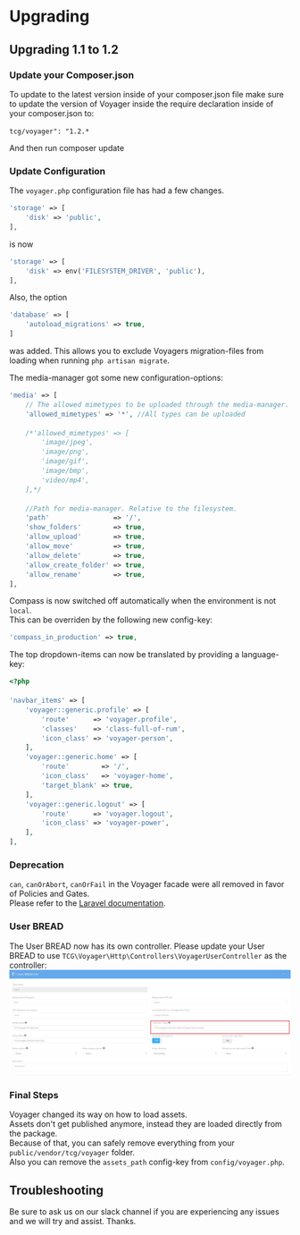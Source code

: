 # Upgrading

## Upgrading 1.1 to 1.2

### Update your Composer.json
To update to the latest version inside of your composer.json file make sure to update the version of Voyager inside the require declaration inside of your composer.json to:

`tcg/voyager": "1.2.*`

And then run composer update

### Update Configuration
The `voyager.php` configuration file has had a few changes.

```php
'storage' => [
    'disk' => 'public',
],
```

is now

```php
'storage' => [
    'disk' => env('FILESYSTEM_DRIVER', 'public'),
],
```

Also, the option

```php
'database' => [
    'autoload_migrations' => true,
]
```

was added. This allows you to exclude Voyagers migration-files from loading when running `php artisan migrate`.

The media-manager got some new configuration-options:
```php
'media' => [
    // The allowed mimetypes to be uploaded through the media-manager.
    'allowed_mimetypes' => '*', //All types can be uploaded

    /*'allowed_mimetypes' => [
        'image/jpeg',
        'image/png',
        'image/gif',
        'image/bmp',
        'video/mp4',
    ],*/

    //Path for media-manager. Relative to the filesystem.
    'path'                => '/',
    'show_folders'        => true,
    'allow_upload'        => true,
    'allow_move'          => true,
    'allow_delete'        => true,
    'allow_create_folder' => true,
    'allow_rename'        => true,
],
```

Compass is now switched off automatically when the environment is not `local`.  
This can be overriden by the following new config-key:
```php
'compass_in_production' => true,
```

The top dropdown-items can now be translated by providing a language-key:
```php
<?php

'navbar_items' => [
    'voyager::generic.profile' => [
        'route'      => 'voyager.profile',
        'classes'    => 'class-full-of-rum',
        'icon_class' => 'voyager-person',
    ],
    'voyager::generic.home' => [
        'route'        => '/',
        'icon_class'   => 'voyager-home',
        'target_blank' => true,
    ],
    'voyager::generic.logout' => [
        'route'      => 'voyager.logout',
        'icon_class' => 'voyager-power',
    ],
],
```

### Deprecation
`can`, `canOrAbort`, `canOrFail` in the Voyager facade were all removed in favor of Policies and Gates.  
Please refer to the [Laravel documentation](https://laravel.com/docs/authorization).

### User BREAD
The User BREAD now has its own controller.
Please update your User BREAD to use `TCG\Voyager\Http\Controllers\VoyagerUserController` as the controller:
![](../.gitbook/assets/upgrade_controller.jpg)

### Final Steps
Voyager changed its way on how to load assets.  
Assets don't get published anymore, instead they are loaded directly from the package.  
Because of that, you can safely remove everything from your `public/vendor/tcg/voyager` folder.  
Also you can remove the `assets_path` config-key from `config/voyager.php`.

## Troubleshooting

Be sure to ask us on our slack channel if you are experiencing any issues and we will try and assist. Thanks.
